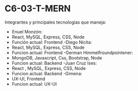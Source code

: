 # C6-03-T-MERN

Integrantes y principales tecnologías que maneja:
- Enuel Monzón:
-	React, MySQL, Express, CSS, Node
-	Función actual: Frontend
-Diego Nicita:
-	React, MySQL, Express, CSS, Node
-	Funcion actual: Frontend
-German Himmelfroundpointener:
-	MongoDB, Javascript, Css, Bootstrap, Node
-	Funcion actual: Backend
-Juan Cruz Ises:
-	React , MySQL, Express, CSS, Node
-	Funcion actual: Backend
-Gimena:
-	UX-UI, Frontend
-	Funcion actual: UX-UI
